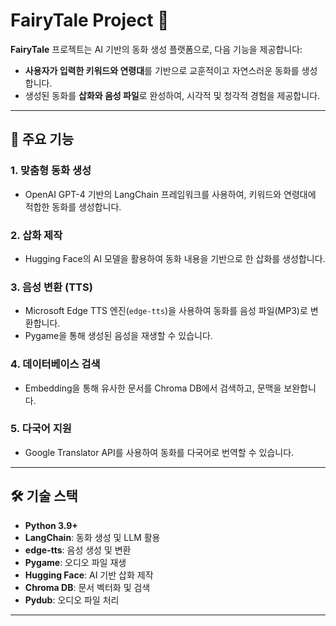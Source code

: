 # FairyTale Project 🌟

**FairyTale** 프로젝트는 AI 기반의 동화 생성 플랫폼으로, 다음 기능을 제공합니다:
- **사용자가 입력한 키워드와 연령대**를 기반으로 교훈적이고 자연스러운 동화를 생성합니다.
- 생성된 동화를 **삽화와 음성 파일**로 완성하여, 시각적 및 청각적 경험을 제공합니다.

---

## 📖 주요 기능

### 1. 맞춤형 동화 생성
- OpenAI GPT-4 기반의 LangChain 프레임워크를 사용하여, 키워드와 연령대에 적합한 동화를 생성합니다.

### 2. 삽화 제작
- Hugging Face의 AI 모델을 활용하여 동화 내용을 기반으로 한 삽화를 생성합니다.

### 3. 음성 변환 (TTS)
- Microsoft Edge TTS 엔진(`edge-tts`)을 사용하여 동화를 음성 파일(MP3)로 변환합니다.
- Pygame을 통해 생성된 음성을 재생할 수 있습니다.

### 4. 데이터베이스 검색
- Embedding을 통해 유사한 문서를 Chroma DB에서 검색하고, 문맥을 보완합니다.

### 5. 다국어 지원
- Google Translator API를 사용하여 동화를 다국어로 번역할 수 있습니다.

---

## 🛠️ 기술 스택

- **Python 3.9+**
- **LangChain**: 동화 생성 및 LLM 활용
- **edge-tts**: 음성 생성 및 변환
- **Pygame**: 오디오 파일 재생
- **Hugging Face**: AI 기반 삽화 제작
- **Chroma DB**: 문서 벡터화 및 검색
- **Pydub**: 오디오 파일 처리

---
